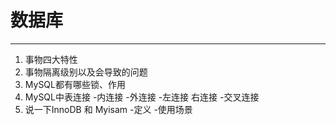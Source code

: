 # 数据库
---
1. 事物四大特性
2. 事物隔离级别以及会导致的问题
3. MySQL都有哪些锁、作用
4. MySQL中表连接
   -内连接
   -外连接
    -左连接 右连接
   -交叉连接
5. 说一下InnoDB 和 Myisam
   -定义
   -使用场景

